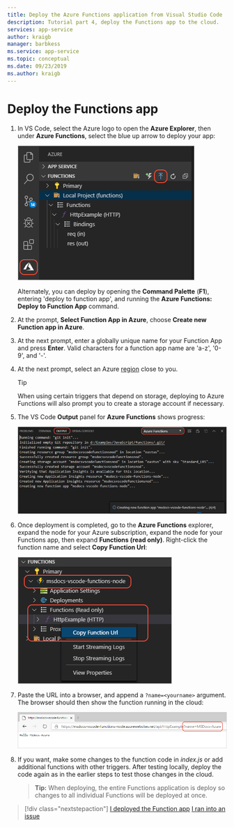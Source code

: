 ```yaml
---
title: Deploy the Azure Functions application from Visual Studio Code
description: Tutorial part 4, deploy the Functions app to the cloud.
services: app-service
author: kraigb
manager: barbkess
ms.service: app-service
ms.topic: conceptual
ms.date: 09/23/2019
ms.author: kraigb
---
```


# Deploy the Functions app

1. In VS Code, select the Azure logo to open the **Azure Explorer**, then under **Azure Functions**, select the blue up arrow to deploy your app:

    ![Deploy to Azure Functions command](media/functions-extension/deploy-app.png)

    Alternately, you can deploy by opening the **Command Palette** (**F1**), entering 'deploy to function app', and running the **Azure Functions: Deploy to Function App** command.

1. At the prompt, **Select Function App in Azure**, choose **Create new Function app in Azure**.

1. At the next prompt, enter a globally unique name for your Function App and press **Enter**. Valid characters for a function app name are 'a-z', '0-9', and '-'.

1. At the next prompt, select an Azure [region](https://azure.microsoft.com/en-us/regions/) close to you.

    > [!TIP]
    > When using certain triggers that depend on storage, deploying to Azure Functions will also prompt you to create a storage account if necessary.

1. The VS Code **Output** panel for **Azure Functions** shows progress: 

    ![VS Code output panel showing deployment progres](media/functions-extension/deploy-progress.png)

1. Once deployment is completed, go to the **Azure Functions** explorer, expand the node for your Azure subscription, expand the node for your Functions app, then expand **Functions (read only)**. Right-click the function name and select **Copy Function Url**:

    ![Copy function URL command](media/functions-extension/copy-function-url-command.png)

1. Paste the URL into a browser, and append a `?name=<yourname>` argument. The browser should then show the function running in the cloud:

    ![Function running in the cloud](media/functions-extension/remote-test-browser.png)

1. If you want, make some changes to the function code in *index.js* or add additional functions with other triggers. After testing locally, deploy the code again as in the earlier steps to test those changes in the cloud.

    > **Tip:** When deploying, the entire Functions application is deploy so changes to all individual Functions will be deployed at once.

> [!div class="nextstepaction"]
> [I deployed the Function app](tutorial-vscode-serverless-node-04.md) [I ran into an issue](https://www.research.net/r/PWZWZ52?tutorial=node-deployment-azurefunctions&step=deploy-app)
